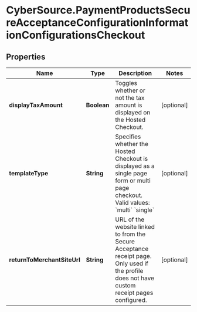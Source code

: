 # CyberSource.PaymentProductsSecureAcceptanceConfigurationInformationConfigurationsCheckout

## Properties
Name | Type | Description | Notes
------------ | ------------- | ------------- | -------------
**displayTaxAmount** | **Boolean** | Toggles whether or not the tax amount is displayed on the Hosted Checkout. | [optional] 
**templateType** | **String** | Specifies whether the Hosted Checkout is displayed as a single page form or multi page checkout.   Valid values:  &#x60;multi&#x60;  &#x60;single&#x60;  | [optional] 
**returnToMerchantSiteUrl** | **String** | URL of the website linked to from the Secure Acceptance receipt page. Only used if the profile does not have custom receipt pages configured. | [optional] 


